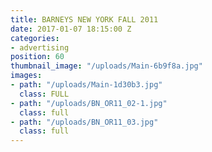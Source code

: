 ```yaml
---
title: BARNEYS NEW YORK FALL 2011
date: 2017-01-07 18:15:00 Z
categories:
- advertising
position: 60
thumbnail_image: "/uploads/Main-6b9f8a.jpg"
images:
- path: "/uploads/Main-1d30b3.jpg"
  class: FULL
- path: "/uploads/BN_OR11_02-1.jpg"
  class: full
- path: "/uploads/BN_OR11_03.jpg"
  class: full
---
```


